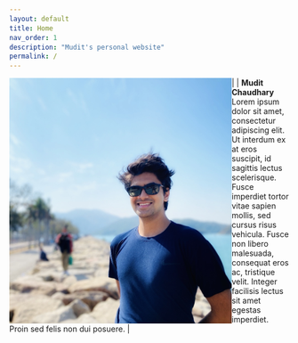 ```yaml
---
layout: default
title: Home
nav_order: 1
description: "Mudit's personal website"
permalink: /
---
```

| <img src="./me.jpg" alt="Me" width="400" align="left"/> | __Mudit Chaudhary__  
Lorem ipsum dolor sit amet, consectetur adipiscing elit. Ut interdum ex at eros suscipit, id sagittis lectus scelerisque. Fusce imperdiet tortor vitae sapien mollis, sed cursus risus vehicula. Fusce non libero malesuada, consequat eros ac, tristique velit. Integer facilisis lectus sit amet egestas imperdiet. Proin sed felis non dui posuere. |  
